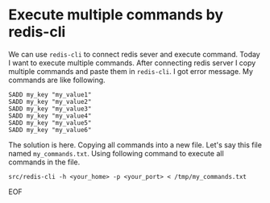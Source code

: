 # Execute multiple commands by redis-cli
We can use `redis-cli` to connect redis sever and execute command. Today I want to execute multiple commands. After connecting
redis server I copy multiple commands and paste them in `redis-cli`. I got error message. My commands are like following.

```
SADD my_key "my_value1"
SADD my_key "my_value2"
SADD my_key "my_value3"
SADD my_key "my_value4"
SADD my_key "my_value5"
SADD my_key "my_value6"
```

The solution is here. Copying all commands into a new file. Let's say this file named `my_commands.txt`. Using following
command to execute all commands in the file.

```
src/redis-cli -h <your_home> -p <your_port> < /tmp/my_commands.txt
```

EOF